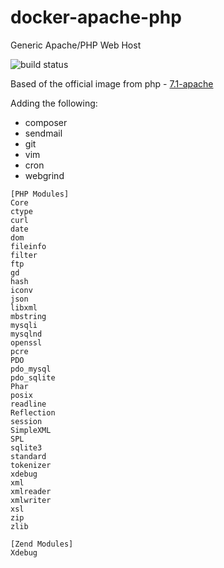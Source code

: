 # docker-apache-php
Generic Apache/PHP Web Host

![build status](https://gitlab.com/corycollier/docker-apache-php/badges/7.1.x-dev/build.svg)

Based of the official image from php - [7.1-apache](https://github.com/docker-library/php/blob/a280ab8e8790052338ce59a1fee739df8f831f16/7.1/stretch/apache/Dockerfile)

Adding the following:
* composer
* sendmail
* git
* vim
* cron
* webgrind

```
[PHP Modules]
Core
ctype
curl
date
dom
fileinfo
filter
ftp
gd
hash
iconv
json
libxml
mbstring
mysqli
mysqlnd
openssl
pcre
PDO
pdo_mysql
pdo_sqlite
Phar
posix
readline
Reflection
session
SimpleXML
SPL
sqlite3
standard
tokenizer
xdebug
xml
xmlreader
xmlwriter
xsl
zip
zlib

[Zend Modules]
Xdebug
```
